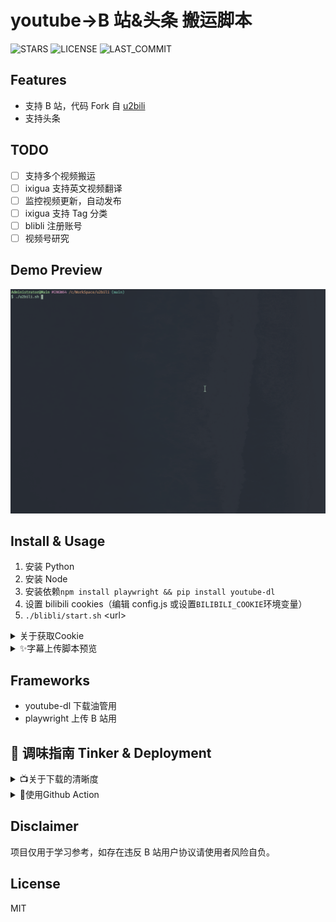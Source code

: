 # youtube->B 站&头条 搬运脚本

![STARS](https://img.shields.io/github/stars/giscafer/video-script?color=%231cd&style=for-the-badge)
![LICENSE](https://img.shields.io/github/license/giscafer/video-script?style=for-the-badge)
![LAST_COMMIT](https://img.shields.io/github/last-commit/giscafer/video-script?style=for-the-badge)

## Features

- 支持 B 站，代码 Fork 自 [u2bili](https://github.com/ame-yu/u2bili)
- 支持头条

## TODO

- [ ] 支持多个视频搬运
- [ ] ixigua 支持英文视频翻译
- [ ] 监控视频更新，自动发布
- [ ] ixigua 支持 Tag 分类
- [ ] blibli 注册账号
- [ ] 视频号研究

## Demo Preview

![Preview](sceenshots/preview.gif)

## Install & Usage

1. 安装 Python
2. 安装 Node
3. 安装依赖`npm install playwright && pip install youtube-dl`
4. 设置 bilibili cookies（编辑 config.js 或设置`BILIBILI_COOKIE`环境变量）
5. `./blibli/start.sh` \<url\>

<details>
    <summary>关于获取Cookie</summary>
    
登录后F12,Application(应用程序)面板，选择cookie进行查看。
![Cookie](sceenshots/cookie.jpg)
填写[config.js](config.js)最后4个参数或设置`BILIBILI_COOKIE`环境变量
```
BILIBILI_COOKIE环境变量格式如下：
DedeUserID=XXX; DedeUserID__ckMd5=XXX; bili_jct=XXX; SESSDATA=XXX
```
</details>

<details>
    <summary>✨字幕上传脚本预览</summary>
    
![Cookie](sceenshots/preview_uploadsubs.gif)
</details>

## Frameworks

- youtube-dl 下载油管用
- playwright 上传 B 站用

## 🧂 调味指南 Tinker & Deployment

<details>
    <summary>📺关于下载的清晰度</summary>

youtube-dl 会检测 PATH 中是否有 ffmpeg，有 FFmpeg 的情况下会优先下载更高清晰度<sup><a href="https://youtube-dl.readthesceenshots.io/en/latest/#basic-usage">文档</a></sup>

</details>

<details>
    <summary>🍥使用Github Action</summary>

<h2 style="text-align: center;"><b>❗重要提示</b></h2>
<h3 style="text-align: center;"><b>不要fork，请clone后push到自己的私有仓库，使用额度内Actions时间！</b><h3>
<h3 style="text-align: center;"><b>占用公共仓库Action时间<sup>💢</sup>跑开发无关脚本会违反Github用户协议。</b><h3>
<br>

Actions 面板设置 Secret `BILIBILI_COOKIE` （必要步骤）

```
DedeUserID=XXX; DedeUserID__ckMd5=XXX; bili_jct=XXX; SESSDATA=XXX
```

几个重要参数

- 扫描周期`schedule.cron` [.github/workflows/actionsflow.yml](.github/workflows/actionsflow.yml)
- 订阅频道`channel_id` [workflows/youtube.yml](workflows/youtube.yml)
- 视频条目过滤`filterScript` 默认只对比了时间选取 24 小时内的视频 [workflows/youtube.yml](workflows/youtube.yml)
  - [脚本文档](https://actionsflow.github.io/sceenshots/workflow/#ontriggerconfigfilterscript)
  - [完整视频参数](https://actionsflow.github.io/sceenshots/triggers/youtube/#outputs)
  </details>

## Disclaimer

项目仅用于学习参考，如存在违反 B 站用户协议请使用者风险自负。

## License

MIT
